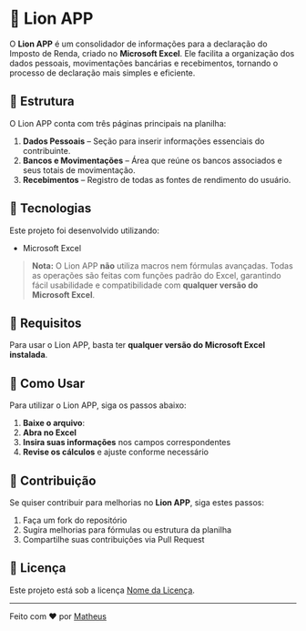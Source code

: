 # 🦁 Lion APP  

O **Lion APP** é um consolidador de informações para a declaração do Imposto de Renda, criado no **Microsoft Excel**. Ele facilita a organização dos dados pessoais, movimentações bancárias e recebimentos, tornando o processo de declaração mais simples e eficiente.  

## 📑 Estrutura  

O Lion APP conta com três páginas principais na planilha:  

1. **Dados Pessoais** – Seção para inserir informações essenciais do contribuinte.  
2. **Bancos e Movimentações** – Área que reúne os bancos associados e seus totais de movimentação.  
3. **Recebimentos** – Registro de todas as fontes de rendimento do usuário.  

## 🚀 Tecnologias  

Este projeto foi desenvolvido utilizando:  
- Microsoft Excel  

> **Nota:** O Lion APP **não** utiliza macros nem fórmulas avançadas. Todas as operações são feitas com funções padrão do Excel, garantindo fácil usabilidade e compatibilidade com **qualquer versão do Microsoft Excel**.  

## 📌 Requisitos  

Para usar o Lion APP, basta ter **qualquer versão do Microsoft Excel instalada**.  

## 🔧 Como Usar  

Para utilizar o Lion APP, siga os passos abaixo:  

1. **Baixe o arquivo**: 
2. **Abra no Excel**  
3. **Insira suas informações** nos campos correspondentes  
4. **Revise os cálculos** e ajuste conforme necessário  

## 🤝 Contribuição  

Se quiser contribuir para melhorias no **Lion APP**, siga estes passos:  
1. Faça um fork do repositório  
2. Sugira melhorias para fórmulas ou estrutura da planilha  
3. Compartilhe suas contribuições via Pull Request  

## 📜 Licença  

Este projeto está sob a licença [Nome da Licença](link).  

---  
Feito com ❤️ por [Matheus](https://github.com/seu-usuario)  
